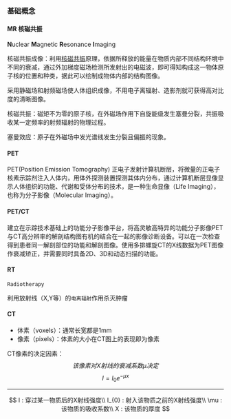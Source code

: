 ### 基础概念

#### MR 核磁共振

**N**uclear **M**agnetic **R**esonance **I**maging

核磁共振成像：利用[核磁共振](https://baike.baidu.com/item/核磁共振)原理，依据所释放的能量在物质内部不同结构环境中不同的衰减，通过外加梯度磁场检测所发射出的电磁波，即可得知构成这一物体原子核的位置和种类，据此可以绘制成物体内部的结构图像。

采用静磁场和射频磁场使人体组织成像，不用电子离辐射、造影剂就可获得高对比度的清晰图像。

核磁共振：磁矩不为零的原子核，在外磁场作用下自旋能级发生塞曼分裂，共振吸收某一定频率的射频辐射的物理过程。

塞曼效应：原子在外磁场中发光谱线发生分裂且偏振的现象。

#### PET

PET(Position Emission Tomography) 正电子发射计算机断层，将微量的正电子核素示踪剂注入人体内，用体外探测装置探测其体内分布，通过计算机断层显像显示人体组织的功能、代谢和受体分布的技术，是一种生命显像（Life Imaging），也称为分子影像（Molecular Imaging）。



#### PET/CT

建立在示踪技术基础上的功能分子影像平台，将高灵敏高特异的功能分子影像PET与CT高分辨率的解剖结构图有机的结合在一起的影像诊断设备。可以在一次检查得到患者同一解剖部位的功能和解剖图像。使用多排螺旋CT的X线数据为PET图像作衰减矫正，并需要同时具备2D、3D和动态扫描的功能。



#### RT

`Radiotherapy`

利用放射线（X,Y等）的`电离辐射`作用杀灭肿瘤



#### CT

- 体素（voxels）：通常长宽都是1mm
- 像素（pixels）：体素的大小在CT图上的表现即为像素



CT像素的决定因素：
$$
该像素对X射线的衰减系数\mu 决定
$$
$$
I=I_{0}e{_{}}^{-\mu x}
$$

---

$$
I : 穿过某一物质后的X射线强度\\
I_{0} : 射入该物质之前的X射线强度\\
\mu : 该物质的吸收系数\\
X : 该物质的厚度
$$


